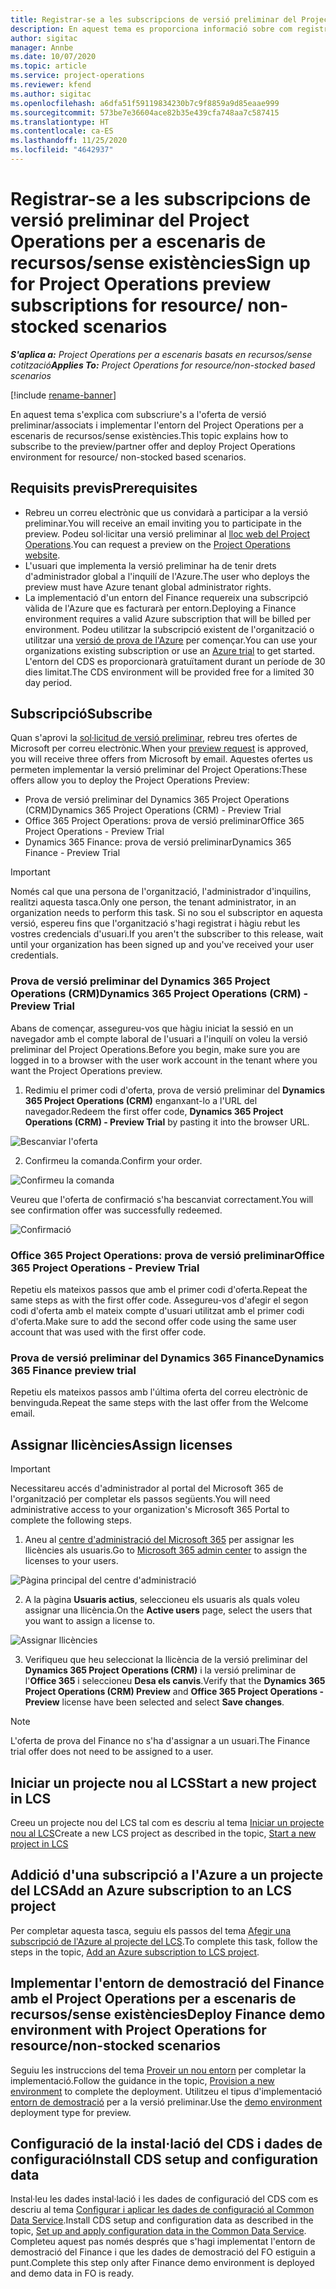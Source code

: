 ```yaml
---
title: Registrar-se a les subscripcions de versió preliminar del Project Operations per a escenaris de recursos/sense existències
description: En aquest tema es proporciona informació sobre com registrar-se i implementar el Project Operations per a escenaris de recursos/sense existències.
author: sigitac
manager: Annbe
ms.date: 10/07/2020
ms.topic: article
ms.service: project-operations
ms.reviewer: kfend
ms.author: sigitac
ms.openlocfilehash: a6dfa51f59119834230b7c9f8859a9d85eaae999
ms.sourcegitcommit: 573be7e36604ace82b35e439cfa748aa7c587415
ms.translationtype: HT
ms.contentlocale: ca-ES
ms.lasthandoff: 11/25/2020
ms.locfileid: "4642937"
---
```

# <a name="sign-up-for-project-operations-preview-subscriptions-for-resource-non-stocked-scenarios"></a><span data-ttu-id="e1ebc-103">Registrar-se a les subscripcions de versió preliminar del Project Operations per a escenaris de recursos/sense existències</span><span class="sxs-lookup"><span data-stu-id="e1ebc-103">Sign up for Project Operations preview subscriptions for resource/ non-stocked scenarios</span></span>

<span data-ttu-id="e1ebc-104">_**S'aplica a:** Project Operations per a escenaris basats en recursos/sense cotització_</span><span class="sxs-lookup"><span data-stu-id="e1ebc-104">_**Applies To:** Project Operations for resource/non-stocked based scenarios_</span></span>

[!include [rename-banner](~/includes/cc-data-platform-banner.md)]

<span data-ttu-id="e1ebc-105">En aquest tema s'explica com subscriure's a l'oferta de versió preliminar/associats i implementar l'entorn del Project Operations per a escenaris de recursos/sense existències.</span><span class="sxs-lookup"><span data-stu-id="e1ebc-105">This topic explains how to subscribe to the preview/partner offer and deploy Project Operations environment for resource/ non-stocked based scenarios.</span></span>

## <a name="prerequisites"></a><span data-ttu-id="e1ebc-106">Requisits previs</span><span class="sxs-lookup"><span data-stu-id="e1ebc-106">Prerequisites</span></span>

- <span data-ttu-id="e1ebc-107">Rebreu un correu electrònic que us convidarà a participar a la versió preliminar.</span><span class="sxs-lookup"><span data-stu-id="e1ebc-107">You will receive an email inviting you to participate in the preview.</span></span> <span data-ttu-id="e1ebc-108">Podeu sol·licitar una versió preliminar al [lloc web del Project Operations](https://dynamics.microsoft.com/en-us/project-operations/overview/).</span><span class="sxs-lookup"><span data-stu-id="e1ebc-108">You can request a preview on the [Project Operations website](https://dynamics.microsoft.com/en-us/project-operations/overview/).</span></span>
- <span data-ttu-id="e1ebc-109">L'usuari que implementa la versió preliminar ha de tenir drets d'administrador global a l'inquilí de l'Azure.</span><span class="sxs-lookup"><span data-stu-id="e1ebc-109">The user who deploys the preview must have Azure tenant global administrator rights.</span></span>
- <span data-ttu-id="e1ebc-110">La implementació d'un entorn del Finance requereix una subscripció vàlida de l'Azure que es facturarà per entorn.</span><span class="sxs-lookup"><span data-stu-id="e1ebc-110">Deploying a Finance environment requires a valid Azure subscription that will be billed per environment.</span></span> <span data-ttu-id="e1ebc-111">Podeu utilitzar la subscripció existent de l'organització o utilitzar una [versió de prova de l'Azure](https://azure.microsoft.com/en-us/free/) per començar.</span><span class="sxs-lookup"><span data-stu-id="e1ebc-111">You can use your organizations existing subscription or use an [Azure trial](https://azure.microsoft.com/en-us/free/) to get started.</span></span> <span data-ttu-id="e1ebc-112">L'entorn del CDS es proporcionarà gratuïtament durant un període de 30 dies limitat.</span><span class="sxs-lookup"><span data-stu-id="e1ebc-112">The CDS environment will be provided free for a limited 30 day period.</span></span>

## <a name="subscribe"></a><span data-ttu-id="e1ebc-113">Subscripció</span><span class="sxs-lookup"><span data-stu-id="e1ebc-113">Subscribe</span></span>

<span data-ttu-id="e1ebc-114">Quan s'aprovi la [sol·licitud de versió preliminar](https://forms.office.com/FormsPro/Pages/ResponsePage.aspx?id=v4j5cvGGr0GRqy180BHbR56j8lZs0FdAvwT75_WNFyxUMkRDV1NYQU5TNjE2VjhKOVBUNVg2R0s1NC4u), rebreu tres ofertes de Microsoft per correu electrònic.</span><span class="sxs-lookup"><span data-stu-id="e1ebc-114">When your [preview request](https://forms.office.com/FormsPro/Pages/ResponsePage.aspx?id=v4j5cvGGr0GRqy180BHbR56j8lZs0FdAvwT75_WNFyxUMkRDV1NYQU5TNjE2VjhKOVBUNVg2R0s1NC4u) is approved, you will receive three offers from Microsoft by email.</span></span> <span data-ttu-id="e1ebc-115">Aquestes ofertes us permeten implementar la versió preliminar del Project Operations:</span><span class="sxs-lookup"><span data-stu-id="e1ebc-115">These offers allow you to deploy the Project Operations Preview:</span></span>

- <span data-ttu-id="e1ebc-116">Prova de versió preliminar del Dynamics 365 Project Operations (CRM)</span><span class="sxs-lookup"><span data-stu-id="e1ebc-116">Dynamics 365 Project Operations (CRM) - Preview Trial</span></span>
- <span data-ttu-id="e1ebc-117">Office 365 Project Operations: prova de versió preliminar</span><span class="sxs-lookup"><span data-stu-id="e1ebc-117">Office 365 Project Operations - Preview Trial</span></span>
- <span data-ttu-id="e1ebc-118">Dynamics 365 Finance: prova de versió preliminar</span><span class="sxs-lookup"><span data-stu-id="e1ebc-118">Dynamics 365 Finance - Preview Trial</span></span>

> [!IMPORTANT]
> <span data-ttu-id="e1ebc-119">Només cal que una persona de l'organització, l'administrador d'inquilins, realitzi aquesta tasca.</span><span class="sxs-lookup"><span data-stu-id="e1ebc-119">Only one person, the tenant administrator, in an organization needs to perform this task.</span></span> <span data-ttu-id="e1ebc-120">Si no sou el subscriptor en aquesta versió, espereu fins que l'organització s'hagi registrat i hàgiu rebut les vostres credencials d'usuari.</span><span class="sxs-lookup"><span data-stu-id="e1ebc-120">If you aren't the subscriber to this release, wait until your organization has been signed up and you've received your user credentials.</span></span>

### <a name="dynamics-365-project-operations-crm---preview-trial"></a><span data-ttu-id="e1ebc-121">Prova de versió preliminar del Dynamics 365 Project Operations (CRM)</span><span class="sxs-lookup"><span data-stu-id="e1ebc-121">Dynamics 365 Project Operations (CRM) - Preview Trial</span></span> 

<span data-ttu-id="e1ebc-122">Abans de començar, assegureu-vos que hàgiu iniciat la sessió en un navegador amb el compte laboral de l'usuari a l'inquilí on voleu la versió preliminar del Project Operations.</span><span class="sxs-lookup"><span data-stu-id="e1ebc-122">Before you begin, make sure you are logged in to a browser with the user work account in the tenant where you want the Project Operations preview.</span></span>

1. <span data-ttu-id="e1ebc-123">Redimiu el primer codi d'oferta, prova de versió preliminar del **Dynamics 365 Project Operations (CRM)** enganxant-lo a l'URL del navegador.</span><span class="sxs-lookup"><span data-stu-id="e1ebc-123">Redeem the first offer code, **Dynamics 365 Project Operations (CRM) - Preview Trial** by pasting it into the browser URL.</span></span>

![Bescanviar l'oferta](./media/16RedeemFirstOfferNew.png)

2. <span data-ttu-id="e1ebc-125">Confirmeu la comanda.</span><span class="sxs-lookup"><span data-stu-id="e1ebc-125">Confirm your order.</span></span>

![Confirmeu la comanda](./media/17ConfirmOrderNew.png)

<span data-ttu-id="e1ebc-127">Veureu que l'oferta de confirmació s'ha bescanviat correctament.</span><span class="sxs-lookup"><span data-stu-id="e1ebc-127">You will see confirmation offer was successfully redeemed.</span></span>

![Confirmació](./media/18OrderConfirmationNew.png)

### <a name="office-365-project-operations---preview-trial"></a><span data-ttu-id="e1ebc-129">Office 365 Project Operations: prova de versió preliminar</span><span class="sxs-lookup"><span data-stu-id="e1ebc-129">Office 365 Project Operations - Preview Trial</span></span>

<span data-ttu-id="e1ebc-130">Repetiu els mateixos passos que amb el primer codi d'oferta.</span><span class="sxs-lookup"><span data-stu-id="e1ebc-130">Repeat the same steps as with the first offer code.</span></span> <span data-ttu-id="e1ebc-131">Assegureu-vos d'afegir el segon codi d'oferta amb el mateix compte d'usuari utilitzat amb el primer codi d'oferta.</span><span class="sxs-lookup"><span data-stu-id="e1ebc-131">Make sure to add the second offer code using the same user account that was used with the first offer code.</span></span>

### <a name="dynamics-365-finance-preview-trial"></a><span data-ttu-id="e1ebc-132">Prova de versió preliminar del Dynamics 365 Finance</span><span class="sxs-lookup"><span data-stu-id="e1ebc-132">Dynamics 365 Finance preview trial</span></span>

<span data-ttu-id="e1ebc-133">Repetiu els mateixos passos amb l'última oferta del correu electrònic de benvinguda.</span><span class="sxs-lookup"><span data-stu-id="e1ebc-133">Repeat the same steps with the last offer from the Welcome email.</span></span>

## <a name="assign-licenses"></a><span data-ttu-id="e1ebc-134">Assignar llicències</span><span class="sxs-lookup"><span data-stu-id="e1ebc-134">Assign licenses</span></span>

> [!IMPORTANT]
> <span data-ttu-id="e1ebc-135">Necessitareu accés d'administrador al portal del Microsoft 365 de l'organització per completar els passos següents.</span><span class="sxs-lookup"><span data-stu-id="e1ebc-135">You will need administrative access to your organization's Microsoft 365 Portal to complete the following steps.</span></span>

1. <span data-ttu-id="e1ebc-136">Aneu al [centre d'administració del Microsoft 365](https://portal.office.com/) per assignar les llicències als usuaris.</span><span class="sxs-lookup"><span data-stu-id="e1ebc-136">Go to [Microsoft 365 admin center](https://portal.office.com/) to assign the licenses to your users.</span></span>

![Pàgina principal del centre d'administració](./media/14AdminPortal.png)

2. <span data-ttu-id="e1ebc-138">A la pàgina **Usuaris actius**, seleccioneu els usuaris als quals voleu assignar una llicència.</span><span class="sxs-lookup"><span data-stu-id="e1ebc-138">On the **Active users** page, select the users that you want to assign a license to.</span></span>

![Assignar llicències](./media/15AssignLicenses.png)

3. <span data-ttu-id="e1ebc-140">Verifiqueu que heu seleccionat la llicència de la versió preliminar del **Dynamics 365 Project Operations (CRM)** i la versió preliminar de l'**Office 365** i seleccioneu **Desa els canvis**.</span><span class="sxs-lookup"><span data-stu-id="e1ebc-140">Verify that the **Dynamics 365 Project Operations (CRM) Preview** and **Office 365 Project Operations - Preview** license have been selected and select **Save changes**.</span></span>

> [!NOTE]
> <span data-ttu-id="e1ebc-141">L'oferta de prova del Finance no s'ha d'assignar a un usuari.</span><span class="sxs-lookup"><span data-stu-id="e1ebc-141">The Finance trial offer does not need to be assigned to a user.</span></span>

## <a name="start-a-new-project-in-lcs"></a><span data-ttu-id="e1ebc-142">Iniciar un projecte nou al LCS</span><span class="sxs-lookup"><span data-stu-id="e1ebc-142">Start a new project in LCS</span></span>

<span data-ttu-id="e1ebc-143">Creeu un projecte nou del LCS tal com es descriu al tema [Iniciar un projecte nou al LCS](create-lcs-project.md)</span><span class="sxs-lookup"><span data-stu-id="e1ebc-143">Create a new LCS project as described in the topic, [Start a new project in LCS](create-lcs-project.md)</span></span>

## <a name="add-an-azure-subscription-to-an-lcs-project"></a><span data-ttu-id="e1ebc-144">Addició d'una subscripció a l'Azure a un projecte del LCS</span><span class="sxs-lookup"><span data-stu-id="e1ebc-144">Add an Azure subscription to an LCS project</span></span>

<span data-ttu-id="e1ebc-145">Per completar aquesta tasca, seguiu els passos del tema [Afegir una subscripció de l'Azure al projecte del LCS](resource-add-azure-subscription-lcs-project.md).</span><span class="sxs-lookup"><span data-stu-id="e1ebc-145">To complete this task, follow the steps in the topic, [Add an Azure subscription to LCS project](resource-add-azure-subscription-lcs-project.md).</span></span>

## <a name="deploy-finance-demo-environment-with-project-operations-for-resourcenon-stocked-scenarios"></a><span data-ttu-id="e1ebc-146">Implementar l'entorn de demostració del Finance amb el Project Operations per a escenaris de recursos/sense existències</span><span class="sxs-lookup"><span data-stu-id="e1ebc-146">Deploy Finance demo environment with Project Operations for resource/non-stocked scenarios</span></span>

<span data-ttu-id="e1ebc-147">Seguiu les instruccions del tema [Proveir un nou entorn](resource-provision-new-environment.md) per completar la implementació.</span><span class="sxs-lookup"><span data-stu-id="e1ebc-147">Follow the guidance in the topic, [Provision a new environment](resource-provision-new-environment.md) to complete the deployment.</span></span> <span data-ttu-id="e1ebc-148">Utilitzeu el tipus d'implementació [entorn de demostració](https://docs.microsoft.com/dynamics365/fin-ops-core/dev-itpro/deployment/deploy-demo-environment) per a la versió preliminar.</span><span class="sxs-lookup"><span data-stu-id="e1ebc-148">Use the [demo environment](https://docs.microsoft.com/dynamics365/fin-ops-core/dev-itpro/deployment/deploy-demo-environment) deployment type for preview.</span></span> 

## <a name="install-cds-setup-and-configuration-data"></a><span data-ttu-id="e1ebc-149">Configuració de la instal·lació del CDS i dades de configuració</span><span class="sxs-lookup"><span data-stu-id="e1ebc-149">Install CDS setup and configuration data</span></span>

<span data-ttu-id="e1ebc-150">Instal·leu les dades instal·lació i les dades de configuració del CDS com es descriu al tema [Configurar i aplicar les dades de configuració al Common Data Service](resource-apply-pro-setup-config-data.md).</span><span class="sxs-lookup"><span data-stu-id="e1ebc-150">Install CDS setup and configuration data as described in the topic, [Set up and apply configuration data in the Common Data Service](resource-apply-pro-setup-config-data.md).</span></span>
<span data-ttu-id="e1ebc-151">Completeu aquest pas només després que s'hagi implementat l'entorn de demostració del Finance i que les dades de demostració del FO estiguin a punt.</span><span class="sxs-lookup"><span data-stu-id="e1ebc-151">Complete this step only after Finance demo environment is deployed and demo data in FO is ready.</span></span>
